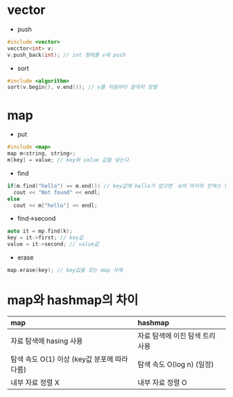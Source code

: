 # vector
- push
```cpp
#include <vector>
vecctor<int> v;
v.push_back(int); // int 형태를 v에 push
```
- sort
```cpp
#include <algorithm>
sort(v.begin(), v.end()); // v를 처음부터 끝까지 정렬
```

# map
- put
```cpp
#include <map>
map m<string, string>;
m[key] = value; // key와 value 값을 넣는다.
```
- find
```cpp
if(m.find("hello") == m.end()) // key값에 hello가 없으면  m의 마지막 인덱스 번호 리턴
  cout << "Not found" << endl;
else
  cout << m["hello"] << endl;
```
- find->second
```cpp
auto it = mp.find(k);
key = it->first; // key값
value = it->second; // value값
```
- erase
```cpp
map.erase(key); // key값을 갖는 map 삭제
```
# map와 hashmap의 차이
| map | hashmap |
| :------------------- | :------------------- |
| 자료 탐색에 hasing 사용 | 자료 탐색에 이진 탐색 트리 사용 |
|탐색 속도 O(1) 이상 (key값 분포에 따라 다름)  | 탐색 속도 O(log n) (일정)  |
| 내부 자료 정렬 X  | 내부 자료 정렬 O |
